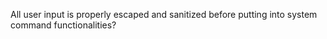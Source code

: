 All user input is properly escaped and sanitized before putting into system command functionalities?

